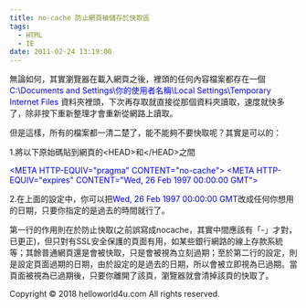 ```yaml
---
title: no-cache 防止網頁被儲存於快取區
tags:
  - HTML
  - IE
date: 2011-02-24 13:19:00
---
```


無論如何，其實瀏覽器在載入網頁之後，裡頭的任何內容檔案都存在一個<span class="Apple-style-span" style="color: blue;"> C:\Documents and Settings\你的使用者名稱\Local Settings\Temporary Internet Files</span> 資料夾裡頭，下次再存取就直接從那個資料夾讀取，速度就快多了，除非按下重新整理才會重新從網路上讀取。

但是這樣，所有的檔案都一清二楚了，能不能夠不要快取呢？其實是可以的：

1.將以下原始碼貼到網頁的&lt;HEAD&gt;和&lt;/HEAD&gt;之間

<span class="Apple-style-span" style="color: blue;">&lt;META HTTP-EQUIV="pragma" CONTENT="no-cache"&gt;</span>
<span class="Apple-style-span" style="color: blue;">&lt;META HTTP-EQUIV="expires" CONTENT="Wed, 26 Feb 1997 00:00:00 GMT"&gt; </span>

2.在上面的設定中，你可以把<span class="Apple-style-span" style="color: blue;">Wed, 26 Feb 1997 00:00:00 GMT</span>改成任何你想用的日期，只要你指定的是過去的時間就行了。

第一行的作用則在於防止快取(之前誤寫成nocache，其實中間應該有「-」才對，已更正)，但只對有SSL安全保護的頁面有用，如某些銀行網路的線上存款系統等；其餘普通網頁還是會被快取，只是會被視為立刻過期；至於第二行的設定，則是設定頁面過期的日期，由於設定的是過去的日期，所以會被立即視為已過期。當頁面被視為已過期後，只要你離開了該頁，瀏覽器就會清掉該頁的快取了。<div class="blogger-post-footer">Copyright © 2018 helloworld4u.com All rights reserved.</div>